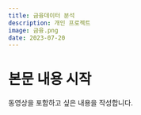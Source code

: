 ```yaml
---
title: 금융데이터 분석
description: 개인 프로젝트
image: 금융.png
date: 2023-07-20
---
```


# 본문 내용 시작

동영상을 포함하고 싶은 내용을 작성합니다.


